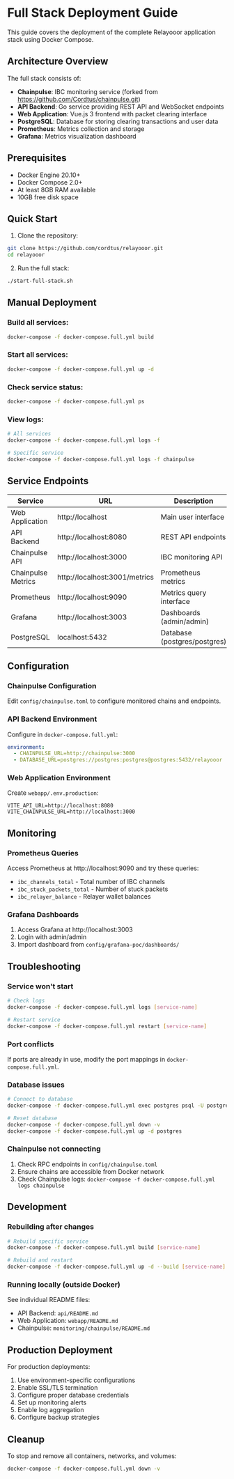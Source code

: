 # Full Stack Deployment Guide

This guide covers the deployment of the complete Relayooor application stack using Docker Compose.

## Architecture Overview

The full stack consists of:
- **Chainpulse**: IBC monitoring service (forked from https://github.com/Cordtus/chainpulse.git)
- **API Backend**: Go service providing REST API and WebSocket endpoints
- **Web Application**: Vue.js 3 frontend with packet clearing interface
- **PostgreSQL**: Database for storing clearing transactions and user data
- **Prometheus**: Metrics collection and storage
- **Grafana**: Metrics visualization dashboard

## Prerequisites

- Docker Engine 20.10+
- Docker Compose 2.0+
- At least 8GB RAM available
- 10GB free disk space

## Quick Start

1. Clone the repository:
```bash
git clone https://github.com/cordtus/relayooor.git
cd relayooor
```

2. Run the full stack:
```bash
./start-full-stack.sh
```

## Manual Deployment

### Build all services:
```bash
docker-compose -f docker-compose.full.yml build
```

### Start all services:
```bash
docker-compose -f docker-compose.full.yml up -d
```

### Check service status:
```bash
docker-compose -f docker-compose.full.yml ps
```

### View logs:
```bash
# All services
docker-compose -f docker-compose.full.yml logs -f

# Specific service
docker-compose -f docker-compose.full.yml logs -f chainpulse
```

## Service Endpoints

| Service | URL | Description |
|---------|-----|-------------|
| Web Application | http://localhost | Main user interface |
| API Backend | http://localhost:8080 | REST API endpoints |
| Chainpulse API | http://localhost:3000 | IBC monitoring API |
| Chainpulse Metrics | http://localhost:3001/metrics | Prometheus metrics |
| Prometheus | http://localhost:9090 | Metrics query interface |
| Grafana | http://localhost:3003 | Dashboards (admin/admin) |
| PostgreSQL | localhost:5432 | Database (postgres/postgres) |

## Configuration

### Chainpulse Configuration
Edit `config/chainpulse.toml` to configure monitored chains and endpoints.

### API Backend Environment
Configure in `docker-compose.full.yml`:
```yaml
environment:
  - CHAINPULSE_URL=http://chainpulse:3000
  - DATABASE_URL=postgres://postgres:postgres@postgres:5432/relayooor
```

### Web Application Environment
Create `webapp/.env.production`:
```
VITE_API_URL=http://localhost:8080
VITE_CHAINPULSE_URL=http://localhost:3000
```

## Monitoring

### Prometheus Queries
Access Prometheus at http://localhost:9090 and try these queries:
- `ibc_channels_total` - Total number of IBC channels
- `ibc_stuck_packets_total` - Number of stuck packets
- `ibc_relayer_balance` - Relayer wallet balances

### Grafana Dashboards
1. Access Grafana at http://localhost:3003
2. Login with admin/admin
3. Import dashboard from `config/grafana-poc/dashboards/`

## Troubleshooting

### Service won't start
```bash
# Check logs
docker-compose -f docker-compose.full.yml logs [service-name]

# Restart service
docker-compose -f docker-compose.full.yml restart [service-name]
```

### Port conflicts
If ports are already in use, modify the port mappings in `docker-compose.full.yml`.

### Database issues
```bash
# Connect to database
docker-compose -f docker-compose.full.yml exec postgres psql -U postgres -d relayooor

# Reset database
docker-compose -f docker-compose.full.yml down -v
docker-compose -f docker-compose.full.yml up -d postgres
```

### Chainpulse not connecting
1. Check RPC endpoints in `config/chainpulse.toml`
2. Ensure chains are accessible from Docker network
3. Check Chainpulse logs: `docker-compose -f docker-compose.full.yml logs chainpulse`

## Development

### Rebuilding after changes
```bash
# Rebuild specific service
docker-compose -f docker-compose.full.yml build [service-name]

# Rebuild and restart
docker-compose -f docker-compose.full.yml up -d --build [service-name]
```

### Running locally (outside Docker)
See individual README files:
- API Backend: `api/README.md`
- Web Application: `webapp/README.md`
- Chainpulse: `monitoring/chainpulse/README.md`

## Production Deployment

For production deployments:
1. Use environment-specific configurations
2. Enable SSL/TLS termination
3. Configure proper database credentials
4. Set up monitoring alerts
5. Enable log aggregation
6. Configure backup strategies

## Cleanup

To stop and remove all containers, networks, and volumes:
```bash
docker-compose -f docker-compose.full.yml down -v
```
